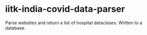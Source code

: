 # iitk-india-covid-data-parser

Parse websites and return a list of hospital dataclases.
Written to a database.